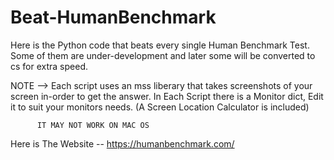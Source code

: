 # Beat-HumanBenchmark
Here is the Python code that beats every single Human Benchmark Test. Some of them are under-development and later some will be converted to cs for extra speed.

NOTE --> Each script uses an mss liberary that takes screenshots of your screen in-order to get the answer. In Each Script there is a Monitor dict, Edit 
          it to suit your monitors needs. (A Screen Location Calculator is included)

          IT MAY NOT WORK ON MAC OS

Here is The Website -- https://humanbenchmark.com/


